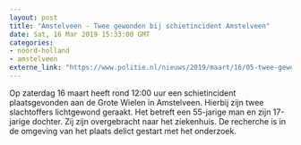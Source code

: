 ```yaml
---
layout: post
title: "Amstelveen - Twee gewonden bij schietincident Amstelveen"
date: Sat, 16 Mar 2019 15:33:00 GMT
categories: 
- noord-holland 
- amstelveen 
externe_link: "https://www.politie.nl/nieuws/2019/maart/16/05-twee-gewonden-bij-schietincident-amstelveen.html"
---
```


Op zaterdag 16 maart heeft rond 12:00 uur een schietincident plaatsgevonden aan de Grote Wielen in Amstelveen. Hierbij zijn twee slachtoffers lichtgewond geraakt. Het betreft een 55-jarige man en zijn 17-jarige dochter. Zij zijn overgebracht naar het ziekenhuis. De recherche is in de omgeving van het plaats delict gestart met het onderzoek.
